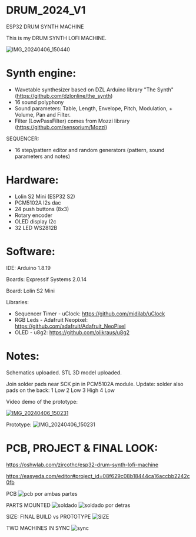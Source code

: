 # DRUM_2024_V1
ESP32 DRUM SYNTH MACHINE

This is my DRUM SYNTH LOFI MACHINE.

![IMG_20240406_150440](https://github.com/zircothc/DRUM_2004_V1/assets/17828930/c8327dc2-a3f7-4d81-8d82-ebfe2a7c45c3)

# Synth engine:
- Wavetable synthesizer based on DZL Arduino library "The Synth" (https://github.com/dzlonline/the_synth)
- 16 sound polyphony
- Sound parameters: Table, Length, Envelope, Pitch, Modulation, + Volume, Pan and Filter.
- Filter (LowPassFilter) comes from Mozzi library (https://github.com/sensorium/Mozzi)

SEQUENCER:
- 16 step/pattern editor and random generators (pattern, sound parameters and notes)
  
# Hardware:
- Lolin S2 Mini (ESP32 S2)
- PCM5102A I2s dac
- 24 push buttons (8x3)
- Rotary encoder
- OLED display I2c
- 32 LED WS2812B

# Software:

IDE:
Arduino 1.8.19

Boards:
Expressif Systems 2.0.14

Board: Lolin S2 Mini

Libraries:
- Sequencer Timer - uClock: https://github.com/midilab/uClock
- RGB Leds - Adafruit Neopixel: https://github.com/adafruit/Adafruit_NeoPixel
- OLED - u8g2: https://github.com/olikraus/u8g2

# Notes:

Schematics uploaded.
STL 3D model uploaded.

Join solder pads near SCK pin in PCM5102A module.
Update: solder also pads on the back:
1 Low
2 Low
3 High
4 Low


Video demo of the prototype:

[![IMG_20240406_150231](https://img.youtube.com/vi/rXl1gpWJp-g/0.jpg)](https://www.youtube.com/watch?v=rXl1gpWJp-g)


Prototype:
![IMG_20240406_150231](https://github.com/zircothc/DRUM_2004_V1/assets/17828930/feb9b928-f76a-4b51-93ea-a7afbd6a5c28)


# PCB, PROJECT & FINAL LOOK:

https://oshwlab.com/zircothc/esp32-drum-synth-lofi-machine

https://easyeda.com/editor#project_id=08f629c08b18444ca16accbb2242c0fb

PCB
![pcb por ambas partes](https://github.com/zircothc/DRUM_2004_V1/assets/17828930/b96a9900-0efa-4e17-8604-94ad5a8391e3)

PARTS MOUNTED
![soldado](https://github.com/zircothc/DRUM_2004_V1/assets/17828930/691a3e87-74a0-4ee9-bb83-77bda648d8eb)
![soldado por detras](https://github.com/zircothc/DRUM_2004_V1/assets/17828930/2e9d8d91-a247-4251-9387-837ad2b6a9ef)

SIZE: FINAL BUILD vs PROTOTYPE
![SIZE](https://github.com/zircothc/DRUM_2004_V1/assets/17828930/9eb3fe80-272a-4285-b9d5-6d1e910351dc)

TWO MACHINES IN SYNC
![sync](https://github.com/zircothc/DRUM_2004_V1/assets/17828930/0adc1eed-482d-4931-8327-f6911d9ab73b)

